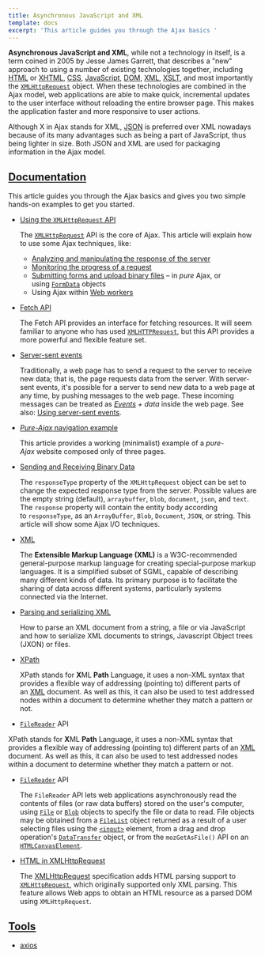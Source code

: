```yaml
---
title: Asynchronous JavaScript and XML
template: docs
excerpt: 'This article guides you through the Ajax basics '
---
```


<!--StartFragment-->

**Asynchronous JavaScript and XML**, while not a technology in itself, is a term coined in 2005 by Jesse James Garrett, that describes a "new" approach to using a number of existing technologies together, including [HTML](https://developer.mozilla.org/en-US/docs/Web/HTML) or [XHTML](https://developer.mozilla.org/en-US/docs/Glossary/XHTML), [CSS](https://developer.mozilla.org/en-US/docs/Web/CSS), [JavaScript](https://developer.mozilla.org/en-US/docs/Web/JavaScript), [DOM](https://developer.mozilla.org/en-US/docs/Web/API/Document_Object_Model), [XML](https://developer.mozilla.org/en-US/docs/Web/XML), [XSLT](https://developer.mozilla.org/en-US/docs/Web/XSLT), and most importantly the [`XMLHttpRequest`](https://developer.mozilla.org/en-US/docs/Web/API/XMLHttpRequest) object. When these technologies are combined in the Ajax model, web applications are able to make quick, incremental updates to the user interface without reloading the entire browser page. This makes the application faster and more responsive to user actions.

Although X in Ajax stands for XML, [JSON](https://developer.mozilla.org/en-US/docs/Glossary/JSON) is preferred over XML nowadays because of its many advantages such as being a part of JavaScript, thus being lighter in size. Both JSON and XML are used for packaging information in the Ajax model.

## [Documentation](https://developer.mozilla.org/en-US/docs/Web/Guide/AJAX#documentation 'Permalink to Documentation')

This article guides you through the Ajax basics and gives you two simple hands-on examples to get you started.

-   [Using the `XMLHttpRequest` API](https://developer.mozilla.org/en-US/docs/Web/API/XMLHttpRequest/Using_XMLHttpRequest)

    The [`XMLHttpRequest`](https://developer.mozilla.org/en-US/docs/Web/API/XMLHttpRequest) API is the core of Ajax. This article will explain how to use some Ajax techniques, like:

    -   [Analyzing and manipulating the response of the server](https://developer.mozilla.org/en-US/docs/Web/API/XMLHttpRequest/Using_XMLHttpRequest#handling_responses)
    -   [Monitoring the progress of a request](https://developer.mozilla.org/en-US/docs/Web/API/XMLHttpRequest/Using_XMLHttpRequest#monitoring_progress)
    -   [Submitting forms and upload binary files](https://developer.mozilla.org/en-US/docs/Web/API/XMLHttpRequest/Using_XMLHttpRequest#submitting_forms_and_uploading_files) – in *pure* Ajax, or using [`FormData`](https://developer.mozilla.org/en-US/docs/Web/API/FormData) objects
    -   Using Ajax within [Web workers](https://developer.mozilla.org/en-US/docs/Web/API/Worker)

-   [Fetch API](https://developer.mozilla.org/en-US/docs/Web/API/Fetch_API)

    The Fetch API provides an interface for fetching resources. It will seem familiar to anyone who has used [`XMLHTTPRequest`](https://developer.mozilla.org/en-US/docs/Web/API/XMLHttpRequest), but this API provides a more powerful and flexible feature set.

-   [Server-sent events](https://developer.mozilla.org/en-US/docs/Web/API/Server-sent_events)

    Traditionally, a web page has to send a request to the server to receive new data; that is, the page requests data from the server. With server-sent events, it's possible for a server to send new data to a web page at any time, by pushing messages to the web page. These incoming messages can be treated as *[Events](https://developer.mozilla.org/en-US/docs/Web/API/Event) + data* inside the web page. See also: [Using server-sent events](https://developer.mozilla.org/en-US/docs/Web/API/Server-sent_events/Using_server-sent_events).

-   [*Pure-Ajax* navigation example](https://developer.mozilla.org/en-US/docs/Web/API/History_API/Example)

    This article provides a working (minimalist) example of a *pure-Ajax* website composed only of three pages.

-   [Sending and Receiving Binary Data](https://developer.mozilla.org/en-US/docs/Web/API/XMLHttpRequest/Sending_and_Receiving_Binary_Data)

    The `responseType` property of the `XMLHttpRequest` object can be set to change the expected response type from the server. Possible values are the empty string (default), `arraybuffer`, `blob`, `document`, `json`, and `text`. The `response` property will contain the entity body according to `responseType`, as an `ArrayBuffer`, `Blob`, `Document`, `JSON`, or string. This article will show some Ajax I/O techniques.

-   [XML](https://developer.mozilla.org/en-US/docs/Web/XML)

    The **Extensible Markup Language (XML)** is a W3C-recommended general-purpose markup language for creating special-purpose markup languages. It is a simplified subset of SGML, capable of describing many different kinds of data. Its primary purpose is to facilitate the sharing of data across different systems, particularly systems connected via the Internet.

-   [Parsing and serializing XML](https://developer.mozilla.org/en-US/docs/Web/Guide/Parsing_and_serializing_XML)

    How to parse an XML document from a string, a file or via JavaScript and how to serialize XML documents to strings, Javascript Object trees (JXON) or files.

-   [XPath](https://developer.mozilla.org/en-US/docs/Web/XPath)

    XPath stands for **X**ML **Path** Language, it uses a non-XML syntax that provides a flexible way of addressing (pointing to) different parts of an [XML](https://developer.mozilla.org/en-US/docs/Web/XML) document. As well as this, it can also be used to test addressed nodes within a document to determine whether they match a pattern or not.


-   [`FileReader`](https://developer.mozilla.org/en-US/docs/Web/API/FileReader) API

  XPath stands for **X**ML **Path** Language, it uses a non-XML syntax that provides a flexible way of addressing (pointing to) different parts of an [XML](https://developer.mozilla.org/en-US/docs/Web/XML) document. As well as this, it can also be used to test addressed nodes within a document to determine whether they match a pattern or not.
* [`FileReader`](https://developer.mozilla.org/en-US/docs/Web/API/FileReader) API

  The `FileReader` API lets web applications asynchronously read the contents of files (or raw data buffers) stored on the user's computer, using [`File`](https://developer.mozilla.org/en-US/docs/Web/API/File) or [`Blob`](https://developer.mozilla.org/en-US/docs/Web/API/Blob) objects to specify the file or data to read. File objects may be obtained from a [`FileList`](https://developer.mozilla.org/en-US/docs/Web/API/FileList) object returned as a result of a user selecting files using the [`<input>`](https://developer.mozilla.org/en-US/docs/Web/HTML/Element/input) element, from a drag and drop operation's [`DataTransfer`](https://developer.mozilla.org/en-US/docs/Web/API/DataTransfer) object, or from the `mozGetAsFile()` API on an [`HTMLCanvasElement`](https://developer.mozilla.org/en-US/docs/Web/API/HTMLCanvasElement).
* [HTML in XMLHttpRequest](https://developer.mozilla.org/en-US/docs/Web/API/XMLHttpRequest/HTML_in_XMLHttpRequest)

  The [XMLHttpRequest](https://xhr.spec.whatwg.org/) specification adds HTML parsing support to [`XMLHttpRequest`](https://developer.mozilla.org/en-US/docs/Web/API/XMLHttpRequest), which originally supported only XML parsing. This feature allows Web apps to obtain an HTML resource as a parsed DOM using `XMLHttpRequest`.

## [Tools](https://developer.mozilla.org/en-US/docs/Web/Guide/AJAX#tools 'Permalink to Tools')

-   [axios](https://github.com/axios/axios)

